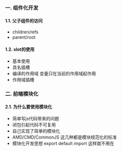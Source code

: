 ### 一. 组件化开发

#### 1.1. 父子组件的访问

* children/refs
* parent/root



#### 1.2. slot的使用

* 基本使用
* 具名插槽
* 编译的作用域  变量只在当前的作用域起作用 
* 作用域插槽



### 二. 前端模块化

#### 2.1. 为什么要使用模块化

* 简单写js代码带来的问题
* 闭包引起代码不可复用
* 自己实现了简单的模块化
* AMD/CMD/CommonJS 这几种都是模块规范化的标准 
* 模块化开发思想 export default  import 这样就不用在<script src='.js'>引入了

#### 2.2. ES6中模块化的使用

* export 有多种方式 
* import



### 三. webpack

#### 3.1. 什么是webpack

```
有没有用webpack搭配过项目框架
	下载webpack node.js npm 
	新建目录 dist src/main.js index.html 
	
	处理模块间的各种依赖，并将其进行整合打包
打包：将各种资源模块进行打包合并成一个或多个包Bundle，并且还可以将资源进行处理 
grunt/gulp也是打包工具
```



* webpack和gulp对比

  ```
  gulp是啥，两者有什么不同
  ```

  

* webpack依赖环境  node 

* 安装webpack

  ```
  查看node版本： node -v 
  安装全局webpack：cnpm i webpack -g 
  查看webpack版本： webpack --version webpack-cli 4.2.0 webpack 5.6.0
  
注意：新版的vue-cli3将webpack的相关配置隐藏起来了，所以最好下载指定版本的webpack3.6.0 
    cnpm i webpack@3.6.0 -g
  
  全局安装后，还需要进行局部安装
  ```
  
  webpack运行，依赖于node环境。而node环境为了正常运行，也需要包含各种依赖的包
  
  npm工具就是用来管理这些包

#### 3.2. webpack的起步

* webpack命令

  ```
  (npx) webpack ./src/main.js -o ./dist/bundle.js --mode development
  webpack本身就是一个打包命令 通过config.js 配置文件配置后，用npm来执行脚本进行打包 
  多生成了一个bundle.js/main.js 这是为什么？回退到3.6.0版本后恢复正常
  ```

* webpack配置：webpack.config.js/package.json(scripts)

  ```
  
  404错误 index.html文件放错了位置 一直没看出来
  
  common.js模块化规范 const . = require('./..')
  es6 import..from 
  
  webpack.config.js配置好后，执行webpack报错  path需要传入绝对路径 
  需要下载path包，直接配置相关环境，npm init 多了一个package.json文件
  npm install 会下载package.json里依赖的相关包 生成了一个package-lock.json文件
  
  现在执行webpack 就可以打包了 
  
  npm run .. 就是去package.json里找scripts里的命令
  
  
  本地安装的模块就是为了与项目保持同步的 cnpm i webpack@3.6.0 --save -dev
  开发阶段用的一些插件，打包之后就没用了
  
  安装css-loader依赖  npm install --save-dev css-loader@2.0.2 注意版本要跟视频一致 
  	负责将css文件进行加载
  安装style-loader依赖  npm install style-loader@0.23.1 --save-dev 负责将样式添加到DOM上
  安装less-loader npm install --save-dev less-loader@4.1.0 less@3.9.0 不确定这个需不需要跟版本对应 反正用的都是视频对应的版本 以后做项目自己更新吧 
  
  
  导入图片 
  安装引入依赖  npm install --save-dev url-loader@1.1.2  注意导入的图片太大了也会报错 无法解析 当加载的图片小于limit时，会将图片编译成base64字符串形式 
  如果图片过大，需要导入file-loader   npm install --save-dev file-loader@3.0.1
  	此时需要配置在webpack.config.js中配置 publicPath: 'dist/'，否则找不到路径 
  	在实际打包时，需要将所有图片放在同一个文件夹中，保持原来的名字又不能重复， img/name.hash8名字加上八位哈希值  ext以前的后缀名
  	在options里进行配置 img/[name].[hash:8].[ext]
  ```

  

#### 3.3. webpack的loader

* css-loader/style-loader

* less-loader/less

* url-loader/file-loader

* babel-loader

* vue-loader 

  ```
  将es6转换成es5 npm install --save-dev babel-loader@7 babel-core babel-preset-es2015
  	options: { presets: ['es2015']} 这个值需要进行修改
  ```

  



#### 3.4. webpack中配置Vue

* vue-loader

  ```
  npm install vue --save 运行时也需要，不要后缀-dev 
  
  runtime-only
  runtime-compiler
  
  el与#app对应起来，template里的模板会将<div id="#app">替换掉   概念：模板字符串 
  
  这时候导入vue文件，webpack是无法识别打包的
  安装依赖vue-loader vue-template-compiler 
  	npm i vue-loader@13.0.0 vue-template-compiler@2.5.21 --save-dev .
  记住 安装完都是需要配置的，不然相当于没安装
  
  注意 vue vue-template-compiler版本要一直，否则会报错
  
  导入组件时不要省略.vue，想简写需要在webpack里进行配置 resolve"：{ extensions: ['.js', '.css', '.vue'] }
  
  使用脚手架不用管这些，可以简写 
  ```

  项目是在webpack的管理下一步步搭建出来的，由webpack进行管理，而不是npm，npm只是包管理工具，这些包通过它来下载，webpack管理项目时依赖于各种插件，下载后要在config.js里进行配置  

  ​	包括：css less es6 图片 vue 



#### 3.5. webpack的plugin

+ 定义

  ```
  plugin是插件的意思，对现有的架构进行扩展 
  使用：
  	1.通过npm进行安装（内置的插件不需要安装）
  	2.在webpack.config.js中配置插件   
  
  loader和plugin的区别
  	loader主要用于转换某些类型的模块，它是一个转换器
  	plugin是插件，对webpack本身的扩展，是一个扩展器
  ```

  

+ 示例

  ```
  1.BannerPlugin 添加版权信息 
  const webpack = require('webpack') BannerPlugin是webpack自带的插件，直接使用就行了 
  	plugins: [
          new webpack.BannerPlugin('最终版权归Hurst所有')
      ]
      
  2.HTMLWebpackPlugin 
  	作用：自动生成index.html（也可以指定模板），将打包的js文件自动通过script标签插入到body中 
  	安装：npm install html-webpack-plugin@3.2.0 --save-dev
  	使用：
  		1.导入 const HtmlWebpackPlugin = require('html-webpack-plugin')
  		2.配置 plugins: [ new HtmlWebpackPlugin({template: 'index.html'}) ]
  		3.删除index.html的script导入标签（避免重复）
  		4.删除config.js里的publicPath属性
  		
  3.uglifyjs-webpack-plugin 代码压缩，删除空格，简化变量名等 
  	安装：npm install uglifyjs-webpack-plugin@1.1.1 --save-dev
  ```


#### 3.6. 搭建本地服务器

* webpack-dev-server

* 作用：每次更新代码后都需要打包再运行，运行的是打包后的相关代码，开发效率不高

* 在本地搭建一个服务器，不用打包就可以显示网页了。这个服务器基于node+express，是在内存中运行的，所以效率很高，可以实时监听变化。打包后的文件是丢在磁盘中的。

* ```
  	安装：npm install webpack-dev-server@2.9.3 --save-dev
    	运行: webpack-dev-server 是报错的，注册表中没有这个命令，它是本地安装的  可以进入node.modules/bin 执行
    	优点：修改代码保存后，浏览器会自动刷新 
    	
    	增加scripts "dev":"webpack-dev-server --open(自动打开网页，可用可不用)"
  ```


#### 3.7. 配置文件的分离

+ 有些是开发阶段用的 有些是打包时用的  需要将这些配置文件分离 

  ```
  安装：npm install webpack-merge@4.1.5 --save-dev
  新建文件夹：build/ 
  	base.config.js 修改output的路径
  	dev.config.js 
  	prod.config.js 进行分离
  修改package.js里的scripts 加上--config [path],指定语句执行的位置 
  ```

  


### 四. Vue CLI

#### 4.1. 什么是CLI

* 脚手架是什么东西.

  ```
  CLI：command-line interface，命令行页面，俗称脚手架
  	官方发布的vue.js项目脚手架
  	使用vue-cli可以快速搭建Vue开发环境及对应的webpack配置 
  	大型应用需要考虑目录结构、热加载、代码单元测试等功能
  ```


#### 4.2. CLI2初始化项目的过程

+ 初始化

  ```
  npm：node package manager,包管理工具 
  CLI依赖webpack,node,npm
  安装：npm install @vue/cli -g 安装脚手架3/4，可以在这个基础上拉取2
  拉取2.x版本：npm install -g @vue/cli-init
  查看：vue -V >> @vue/cli 4.5.4 
  初始化项目： 
  	vue init webpack project_name  --vue cli2初始化项目
  	vue create project_name --vue cli3/4初始化项目  
  	
  Eslint 是否对js代码进行限制（检查），如果不规范就会报错，比如说空格有问题 。暂时选择false，根据自己的习惯来就行了
  unit tests no 都选no就行了 
  e2e tests
  ```


#### 4.3. CLI2生产的目录结构的解析

```
目录结构 
	> build
	> config 这两个文件夹都是webpack的相关配置
	> node_modules 依赖的node相关模块 
	> src 开发的主要目录
	> static 静态资源，会全部复制到dist文件夹中，src也有相关的文件夹
	> .babelrc babel将es6转成es5 
	> .editorconfig 对编码风格进行统一
	> .eslintignore 忽略指定文件下代码不规范的地方
	> .gitignore 忽略指定上传文件
	> index.html 主页面
	> package.json 记录安装的版本 ^ ~指定的版本不严格
	> package-lock.json 记录node_module里真实安装版本的映射
```

接下来要学习的内容 

```
runtime only 
runtime compiler  
vue-router 
vuex 
axios  
```

### 五.vue-router

#### 5.1 定义

#### 5.2 导航钩子 

### 六.Vuex

#### 6.1 介绍  

+ **vuex**是什么

  ```
  	- 通过状态（数据源）集中管理驱动组件的变化（好比 spring 的 IOC 容器对 bean 进行集中管理）。 
  	- 应用级的状态集中放在 store 中； 改变状态的方式是提交 mutations，这是个同步的事物； 异步逻辑 应该封装在 action 中
  	- Vuex 是一个专为 Vue.js 应用程序开发的状态管理模式
  	- 采用集中式存储管理应用的所有组件的状态，并以相应的规则保证状态以一种可预测的方式发生变化。
  	- 有五种属性，分别是state mutations action getters module 
  ```

#### 6.2 属性

+ state

  ```
  定义：
  	1.存放响应式的数据，数据发生变化时，依赖这个数据的组件也会发生更新
  	2.通过mapState把全局的state和getters映射到当前组件的computed计算属性中
  
  使用： 
  	state: {
  		value1,
  		value2
  	}
  
  在组件中获取vuex状态：在计算属性中返回状态
  	computed: {
  		count() { return this.$store.state.count }
  	}
  	
  也可以使用 mapState 来传入state里的数据，简化代码，类似于 mapGetters
  ```

+ getters

  ```
  	有时候我们需要的不是state里的原始数据，而是经过筛选或计算过的数据，可以将方法写在getters进行返回
  	getters： {
  		doneTodos: state => {
  			return state.todos.filter(todo=>todo.done)
  		}
  	}
  进阶用法：返回一个函数，来给getters传参
  	getters: {
  		getTodoById: (state) => (id) =>	{
  			return state.todos.find(todo => todo.id === id)
  		}
  	}
  	调用：this.$store.getters.getTodoById(2) 
  	这样还是有些复杂，直接将getter属性映射到局部的计算属性
  	import { mapGetters } from 'vuex'
  	computed: {
  		...mapGetters([
  			'doneTodosCount', // 如果想改变方法名字，传入对象来接收
        		'anotherGetter',
        		//....
  		])
  	}
  	
  ```

+ mutations

  ```
  特点：
  	- 更改Vuex中state的状态的唯一方法时提交mutation，类似于事件
  	- mutation必须是同步函数，这样才能调试工具对数据的状态进行跟踪
  
  使用：
  	// 定义mutation handler（事件回调函数）
  	mutations: {
  		increment(state){
  			state.count++
  		}
  	}
  	// 调用该函数
  	this.$store.commit('increment')
  	//进阶用法 携带参数payload(载荷)
  	..{increment(state, n) {state.count += n}}
  	this.$store.commit('increment', 10)
  ```

+ actions 

  ```
  特点：
  	- Action提交的是mutation，而不是直接变更状态
  	- Action可以包含异步操作 
  	
  使用：这里面的知识点很多，反复看，多琢磨
  	定义：将mutations丢在actions里，可以执行异步操作 
  	触发：this.$store.dispatch('increment')
  ```

  

+ module

  ```
  	-当应用比较复杂时，可以将store分割成模块，每个模块都有自己的state mutation action getter
  ```

  



#### 6.3 使用

+ 如何使用vuex
+ 如何对vuex的五种状态进行测试
+ 什么是热重载 代码发生改动时，页面会自动刷新



